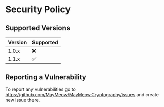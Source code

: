 # Security Policy

## Supported Versions

| Version | Supported          |
| ------- | ------------------ |
| 1.0.x   | :x: |
| 1.1.x   | :white_check_mark:                |

## Reporting a Vulnerability

To report any vulnerabilities go to https://github.com/MayMeow/MayMeow.Cryptography/issues and create new issue there.
